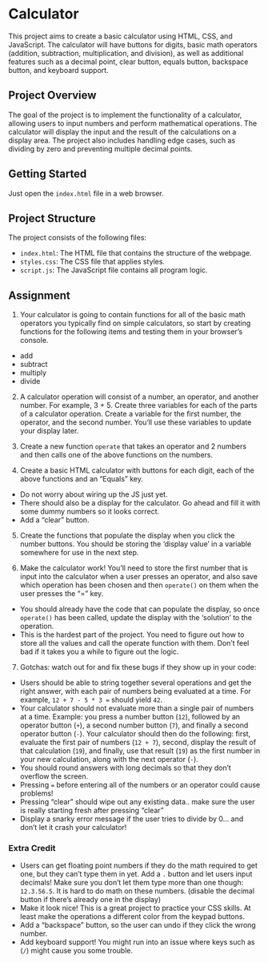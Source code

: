 # Calculator

This project aims to create a basic calculator using HTML, CSS, and JavaScript. The calculator will have buttons for digits, basic math operators (addition, subtraction, multiplication, and division), as well as additional features such as a decimal point, clear button, equals button, backspace button, and keyboard support.

## Project Overview

The goal of the project is to implement the functionality of a calculator, allowing users to input numbers and perform mathematical operations. The calculator will display the input and the result of the calculations on a display area. The project also includes handling edge cases, such as dividing by zero and preventing multiple decimal points.

## Getting Started
Just open the `index.html` file in a web browser.

## Project Structure

The project consists of the following files:

- `index.html`: The HTML file that contains the structure of the webpage.
- `styles.css`: The CSS file that applies styles.
- `script.js`: The JavaScript file contains all program logic.

## Assignment

1. Your calculator is going to contain functions for all of the basic math operators you typically find on simple calculators, so start by creating functions for the following items and testing them in your browser’s console.
 - add
 - subtract
 - multiply
 - divide
   
2. A calculator operation will consist of a number, an operator, and another number. For example, 3 + 5. Create three variables for each of the parts of a calculator operation. Create a variable for the first number, the operator, and the second number. You’ll use these variables to update your display later.

3. Create a new function `operate` that takes an operator and 2 numbers and then calls one of the above functions on the numbers.

4. Create a basic HTML calculator with buttons for each digit, each of the above functions and an “Equals” key.
 - Do not worry about wiring up the JS just yet.
 - There should also be a display for the calculator. Go ahead and fill it with some dummy numbers so it looks correct.
 - Add a “clear” button.

5. Create the functions that populate the display when you click the number buttons. You should be storing the ‘display value’ in a variable somewhere for use in the next step.

6. Make the calculator work! You’ll need to store the first number that is input into the calculator when a user presses an operator, and also save which operation has been chosen and then `operate()` on them when the user presses the “=” key.
 - You should already have the code that can populate the display, so once `operate()` has been called, update the display with the ‘solution’ to the operation.
 - This is the hardest part of the project. You need to figure out how to store all the values and call the operate function with them. Don’t feel bad if it takes you a while to figure out the logic.

7. Gotchas: watch out for and fix these bugs if they show up in your code:
 - Users should be able to string together several operations and get the right answer, with each pair of numbers being evaluated at a time. For example, `12 + 7 - 5 * 3 =` should yield `42`.
 - Your calculator should not evaluate more than a single pair of numbers at a time. Example: you press a number button (`12`), followed by an operator button (`+`), a second number button (`7`), and finally a second operator button (`-`). Your calculator should then do the following: first, evaluate the first pair of numbers (`12 + 7`), second, display the result of that calculation (`19`), and finally, use that result (`19`) as the first number in your new calculation, along with the next operator (`-`).
 - You should round answers with long decimals so that they don’t overflow the screen.
 - Pressing `=` before entering all of the numbers or an operator could cause problems!
 - Pressing “clear” should wipe out any existing data.. make sure the user is really starting fresh after pressing “clear”
 - Display a snarky error message if the user tries to divide by 0… and don’t let it crash your calculator!

### Extra Credit
 - Users can get floating point numbers if they do the math required to get one, but they can’t type them in yet. Add a `.` button and let users input decimals! Make sure you don’t let them type more than one though: `12.3.56.5`. It is hard to do math on these numbers. (disable the decimal button if there’s already one in the display)
 - Make it look nice! This is a great project to practice your CSS skills. At least make the operations a different color from the keypad buttons.
 - Add a “backspace” button, so the user can undo if they click the wrong number.
 - Add keyboard support! You might run into an issue where keys such as (`/`) might cause you some trouble.
